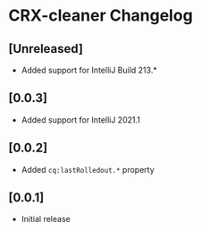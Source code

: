 <!-- Keep a Changelog guide -> https://keepachangelog.com -->

# CRX-cleaner Changelog

## [Unreleased]
- Added support for IntelliJ Build 213.* 

## [0.0.3]
- Added support for IntelliJ 2021.1

## [0.0.2]
- Added `cq:lastRolledout.*` property

## [0.0.1]
- Initial release

